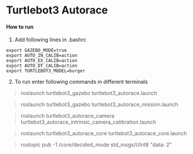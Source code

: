 
# Turtlebot3 Autorace

#### How to run
1. Add following lines in .bashrc

```
export GAZEBO_MODE=true
export AUTO_IN_CALIB=action
export AUTO_EX_CALIB=action
export AUTO_DT_CALIB=action
export TURTLEBOT3_MODEL=burger
```


2. To run enter following commands in different terminals

> roslaunch turtlebot3_gazebo turtlebot3_autorace.launch

> roslaunch turtlebot3_gazebo turtlebot3_autorace_mission.launch

> roslaunch turtlebot3_autorace_camera turtlebot3_autorace_intrinsic_camera_calibration.launch

> roslaunch turtlebot3_autorace_core turtlebot3_autorace_core.launch

> rostopic pub -1 /core/decided_mode std_msgs/UInt8 "data: 2"
